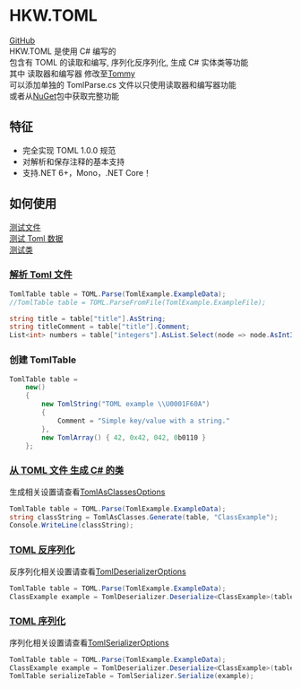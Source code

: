 # HKW.TOML

[GitHub](https://github.com/Hakoyu/HKW.TOML)  
HKW.TOML 是使用 C# 编写的  
包含有 TOML 的读取和编写, 序列化反序列化, 生成 C# 实体类等功能  
其中 读取器和编写器 修改至[Tommy](https://github.com/dezhidki/Tommy)  
可以添加单独的 TomlParse.cs 文件以只使用读取器和编写器功能  
或者从[NuGet](https://www.nuget.org/packages/HKW.TOML)包中获取完整功能

## 特征

- 完全实现 TOML 1.0.0 规范
- 对解析和保存注释的基本支持
- 支持.NET 6+，Mono，.NET Core！

## 如何使用

[测试文件](https://github.com/Hakoyu/HKW.TOML/blob/master/Tests/Example.toml)  
[测试 Toml 数据](https://github.com/Hakoyu/HKW.TOML/blob/master/Tests/TomlExample.cs)  
[测试类](https://github.com/Hakoyu/HKW.TOML/blob/master/Tests/ClassExample.cs)

### [解析 Toml 文件](https://github.com/Hakoyu/HKW.TOML/tree/master/Tests/TomlParseCases)

```csharp
TomlTable table = TOML.Parse(TomlExample.ExampleData);
//TomlTable table = TOML.ParseFromFile(TomlExample.ExampleFile);

string title = table["title"].AsString;
string titleComment = table["title"].Comment;
List<int> numbers = table["integers"].AsList.Select(node => node.AsInt32).ToList();
```

### 创建 TomlTable

```csharp
TomlTable table =
    new()
    {
        new TomlString("TOML example \\U0001F60A")
        {
            Comment = "Simple key/value with a string."
        },
        new TomlArray() { 42, 0x42, 042, 0b0110 }
    };
```

### [从 TOML 文件 生成 C# 的类](https://github.com/Hakoyu/HKW.TOML/tree/master/Tests/TomlAsClassesCases)

生成相关设置请查看[TomlAsClassesOptions](https://github.com/Hakoyu/HKW.TOML/blob/master/TOML/TomlAsClasses/TomlAsClassesOptions.cs)

```csharp
TomlTable table = TOML.Parse(TomlExample.ExampleData);
string classString = TomlAsClasses.Generate(table, "ClassExample");
Console.WriteLine(classString);
```

### [TOML 反序列化](https://github.com/Hakoyu/HKW.TOML/tree/master/Tests/TomlDeserializerCases)

反序列化相关设置请查看[TomlDeserializerOptions](https://github.com/Hakoyu/HKW.TOML/blob/master/TOML/TomlDeserializer/TomlDeserializerOptions.cs)

```csharp
TomlTable table = TOML.Parse(TomlExample.ExampleData);
ClassExample example = TomlDeserializer.Deserialize<ClassExample>(table);
```

### [TOML 序列化](https://github.com/Hakoyu/HKW.TOML/tree/master/Tests/TomlSerializerCases)

序列化相关设置请查看[TomlSerializerOptions](https://github.com/Hakoyu/HKW.TOML/blob/master/TOML/TomlSerializer/TomlSerializerOptions.cs)

```csharp
TomlTable table = TOML.Parse(TomlExample.ExampleData);
ClassExample example = TomlDeserializer.Deserialize<ClassExample>(table);
TomlTable serializeTable = TomlSerializer.Serialize(example);
```
